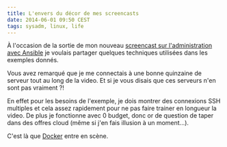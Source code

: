 ```yaml
---
title: L'envers du décor de mes screencasts
date: 2014-06-01 09:50 CEST
tags: sysadm, linux, life
---
```

À l'occasion de la sortie de mon nouveau [screencast sur l'administration avec Ansible](https://hackademy.io/) je voulais partager quelques techniques utilisées dans les exemples donnés.

Vous avez remarqué que je me connectais à une bonne quinzaine de serveur tout au long de la video. Et si je vous disais que ces serveurs n'en sont pas vraiment ?!

En effet pour les besoins de l'exemple, je dois montrer des connexions SSH multiples et cela assez rapidement pour ne pas faire trainer en longueur la video. De plus je fonctionne avec 0 budget, donc or de question de taper dans des offres cloud (même si j'en fais illusion à un moment...).

C'est là que [Docker](https://docker.io) entre en scène.
